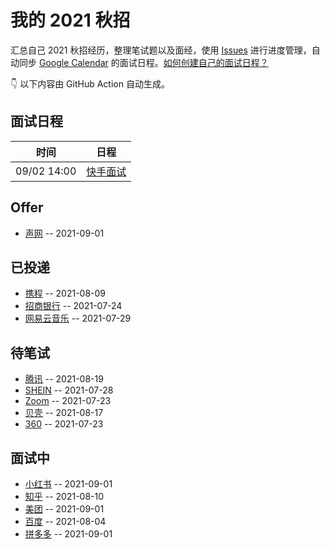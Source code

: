
# 我的 2021 秋招 

汇总自己 2021 秋招经历，整理笔试题以及面经，使用 [Issues](https://github.com/mayandev/interview-schedule/issues) 进行进度管理，自动同步 [Google Calendar](https://calendar.google.com/) 的面试日程。[如何创建自己的面试日程？](https://github.com/Mayandev/interview-2021/issues/19)


👇 以下内容由 GitHub Action 自动生成。

## 面试日程

| 时间          | 日程                                                                                                                                                                     |
| ----------- | ---------------------------------------------------------------------------------------------------------------------------------------------------------------------- |
| 09/02 14:00 | [快手面试](https://www.google.com/calendar/event?eid=Y29yamljaG1jaGlqOGJiNDY5aTNjYjlrNnRnbTRiOXA2NHJqMGI5a2NnbzNlYzFpNjRwbTJkcjJjbyBjNmtlb2lsYWZ2OTlwMTl2bDdmYWlkdThta0Bn) |

## Offer
- [声网](https://github.com/Mayandev/interview-schedule/issues/20) -- 2021-09-01
## 已投递
- [携程](https://github.com/Mayandev/interview-schedule/issues/17) -- 2021-08-09
- [招商银行](https://github.com/Mayandev/interview-schedule/issues/12) -- 2021-07-24
- [网易云音乐](https://github.com/Mayandev/interview-schedule/issues/4) -- 2021-07-29
## 待笔试
- [腾讯](https://github.com/Mayandev/interview-schedule/issues/22) -- 2021-08-19
- [SHEIN](https://github.com/Mayandev/interview-schedule/issues/8) -- 2021-07-28
- [Zoom](https://github.com/Mayandev/interview-schedule/issues/6) -- 2021-07-23
- [贝壳](https://github.com/Mayandev/interview-schedule/issues/3) -- 2021-08-17
- [360](https://github.com/Mayandev/interview-schedule/issues/1) -- 2021-07-23
## 面试中
- [小红书](https://github.com/Mayandev/interview-schedule/issues/23) -- 2021-09-01
- [知乎](https://github.com/Mayandev/interview-schedule/issues/18) -- 2021-08-10
- [美团](https://github.com/Mayandev/interview-schedule/issues/15) -- 2021-09-01
- [百度](https://github.com/Mayandev/interview-schedule/issues/10) -- 2021-08-04
- [拼多多](https://github.com/Mayandev/interview-schedule/issues/9) -- 2021-09-01
